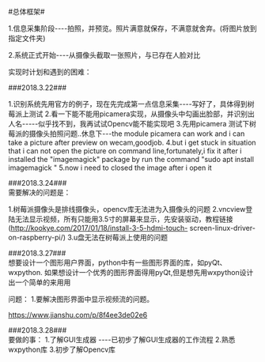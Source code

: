 #总体框架#

1.信息采集阶段----拍照，并预览。照片满意就保存，不满意就舍弃。(将图片放到指定文件夹)

2.系统正式开始----从摄像头截取一张照片，与已存在人脸对比


实现时计划和遇到的困难：

###2018.3.22###  

1.识别系统先用官方的例子，现在先完成第一点信息采集----写好了，具体得到树莓派上测试
2.看一下能不能用picamera实现，从摄像头中勾画出脸部，并识别出人名-----似乎找不到，我再试试Opencv能不能实现吧
3.先用picamera 测试下树莓派的摄像头拍照问题..休息下---the module picamera can work and i can take a picture after preview on wecam,goodjob.
4.but i get stuck in situation that i can not open the picture on command line,fortunately,i fix it after i installed the "imagemagick" package by run the command "sudo apt install imagemagick "
5.now i need to closed the image after i open it

###2018.3.24###  
需要解决的问题是：

1.树莓派摄像头是排线摄像头，opencv库无法进为入摄像头的问题
2.vncview登陆无法显示视频，所有只能用3.5寸的屏幕来显示，先安装驱动，教程链接(http://kookye.com/2017/01/18/install-3-5-hdmi-touch-
screen-linux-driver-on-raspberry-pi/)
3.u盘无法在树莓派上使用的问题


###2018.3.27###  
想要设计一个图形用户界面，python中有一些图形界面的库，如pyQt、wxpython.
如果想设计一个优秀的图形界面得用pyQt,但是想先用wxpython设计出一个简单的来用用

问题：
1.要解决图形界面中显示视频流的问题。

https://www.jianshu.com/p/8f4ee3de02e6


###2018.3.28###  
要做的事：
1.了解GUI生成器    ----已初步了解GUI生成器的工作流程
2.熟悉wxpython库
3.初步了解Opencv库


